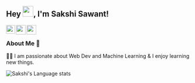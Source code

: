 ## Hey <img src="https://github.com/TheDudeThatCode/TheDudeThatCode/blob/master/Assets/Hi.gif" width="29px">, I'm Sakshi Sawant!

<a href="https://www.linkedin.com/in/sakshisawants/">
  <img align="left" width="24px" src="https://cdn.jsdelivr.net/npm/simple-icons@v3/icons/linkedin.svg"  />
</a>
<a href="mailto:sawantssakshi@gmail.com">
  <img align="left" width="26px" src="https://cdn.jsdelivr.net/npm/simple-icons@v3/icons/gmail.svg" />
</a>
<a href="https://sakshisawant.medium.com/">
  <img align="left" width="26px" src="https://cdn.jsdelivr.net/npm/simple-icons@v3/icons/medium.svg" />
</a>

<br />

### About Me 🚀
<!-- 🌱 I'm a Web Developer.</br> -->
👨‍💻  I am passionate about Web Dev and Machine Learning & I enjoy learning new things. </br>


<!-- ![Sakshi's github stats](https://github-readme-stats.vercel.app/api?username=SakshiSawant&show_icons=true&hide_border=true)&nbsp;&nbsp; -->
![Sakshi's Language stats](https://github-readme-stats-eight-theta.vercel.app/api/top-langs/?username=SakshiSawant&layout=compact&langs_count=8&hide_border=true)
<br />
